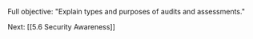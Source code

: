 Full objective: "Explain types and purposes of audits and
assessments."



Next: [[5.6 Security Awareness]]